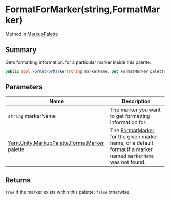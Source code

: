 # FormatForMarker(string,FormatMarker)

Method in [MarkupPalette](yarn.unity.markuppalette.md)

## Summary

Gets formatting information. for a particular marker inside this palette.

```csharp
public bool FormatForMarker(string markerName, out FormatMarker palette)
```

## Parameters

| Name                                                                                      | Description                                                                                                                                               |
| ----------------------------------------------------------------------------------------- | --------------------------------------------------------------------------------------------------------------------------------------------------------- |
| `string` markerName                                                                       | The marker you want to get formatting information for.                                                                                                    |
| [Yarn.Unity.MarkupPalette.FormatMarker](yarn.unity.markuppalette.formatmarker.md) palette | The [FormatMarker](yarn.unity.markuppalette.formatmarker.md) for the given marker name, or a default format if a marker named `markerName` was not found. |

## Returns

`true` if the marker exists within this palette; `false` otherwise.
